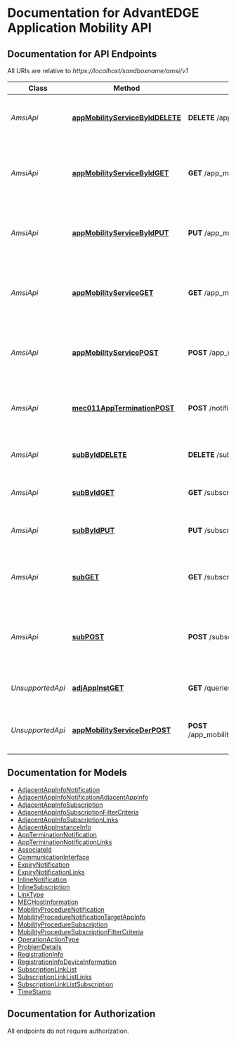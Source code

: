 # Documentation for AdvantEDGE Application Mobility API

<a name="documentation-for-api-endpoints"></a>
## Documentation for API Endpoints

All URIs are relative to *https://localhost/sandboxname/amsi/v1*

Class | Method | HTTP request | Description
------------ | ------------- | ------------- | -------------
*AmsiApi* | [**appMobilityServiceByIdDELETE**](Apis/AmsiApi.md#appmobilityservicebyiddelete) | **DELETE** /app_mobility_services/{appMobilityServiceId} |  deregister the individual application mobility service
*AmsiApi* | [**appMobilityServiceByIdGET**](Apis/AmsiApi.md#appmobilityservicebyidget) | **GET** /app_mobility_services/{appMobilityServiceId} | Retrieve information about this individual application mobility service
*AmsiApi* | [**appMobilityServiceByIdPUT**](Apis/AmsiApi.md#appmobilityservicebyidput) | **PUT** /app_mobility_services/{appMobilityServiceId} |  update the existing individual application mobility service
*AmsiApi* | [**appMobilityServiceGET**](Apis/AmsiApi.md#appmobilityserviceget) | **GET** /app_mobility_services |  Retrieve information about the registered application mobility service.
*AmsiApi* | [**appMobilityServicePOST**](Apis/AmsiApi.md#appmobilityservicepost) | **POST** /app_mobility_services | Create a new application mobility service for the service requester.
*AmsiApi* | [**mec011AppTerminationPOST**](Apis/AmsiApi.md#mec011appterminationpost) | **POST** /notifications/mec011/appTermination | MEC011 Application Termination notification for self termination
*AmsiApi* | [**subByIdDELETE**](Apis/AmsiApi.md#subbyiddelete) | **DELETE** /subscriptions/{subscriptionId} | cancel the existing individual subscription
*AmsiApi* | [**subByIdGET**](Apis/AmsiApi.md#subbyidget) | **GET** /subscriptions/{subscriptionId} | Retrieve information about this subscription.
*AmsiApi* | [**subByIdPUT**](Apis/AmsiApi.md#subbyidput) | **PUT** /subscriptions/{subscriptionId} | update the existing individual subscription.
*AmsiApi* | [**subGET**](Apis/AmsiApi.md#subget) | **GET** /subscriptions/ | Retrieve information about the subscriptions for this requestor.
*AmsiApi* | [**subPOST**](Apis/AmsiApi.md#subpost) | **POST** /subscriptions/ | Create a new subscription to Application Mobility Service notifications.
*UnsupportedApi* | [**adjAppInstGET**](Apis/UnsupportedApi.md#adjappinstget) | **GET** /queries/adjacent_app_instances | Retrieve information about this subscription.
*UnsupportedApi* | [**appMobilityServiceDerPOST**](Apis/UnsupportedApi.md#appmobilityservicederpost) | **POST** /app_mobility_services/{appMobilityServiceId}/deregister_task |  deregister the individual application mobility service


<a name="documentation-for-models"></a>
## Documentation for Models

 - [AdjacentAppInfoNotification](./Models/AdjacentAppInfoNotification.md)
 - [AdjacentAppInfoNotificationAdjacentAppInfo](./Models/AdjacentAppInfoNotificationAdjacentAppInfo.md)
 - [AdjacentAppInfoSubscription](./Models/AdjacentAppInfoSubscription.md)
 - [AdjacentAppInfoSubscriptionFilterCriteria](./Models/AdjacentAppInfoSubscriptionFilterCriteria.md)
 - [AdjacentAppInfoSubscriptionLinks](./Models/AdjacentAppInfoSubscriptionLinks.md)
 - [AdjacentAppInstanceInfo](./Models/AdjacentAppInstanceInfo.md)
 - [AppTerminationNotification](./Models/AppTerminationNotification.md)
 - [AppTerminationNotificationLinks](./Models/AppTerminationNotificationLinks.md)
 - [AssociateId](./Models/AssociateId.md)
 - [CommunicationInterface](./Models/CommunicationInterface.md)
 - [ExpiryNotification](./Models/ExpiryNotification.md)
 - [ExpiryNotificationLinks](./Models/ExpiryNotificationLinks.md)
 - [InlineNotification](./Models/InlineNotification.md)
 - [InlineSubscription](./Models/InlineSubscription.md)
 - [LinkType](./Models/LinkType.md)
 - [MECHostInformation](./Models/MECHostInformation.md)
 - [MobilityProcedureNotification](./Models/MobilityProcedureNotification.md)
 - [MobilityProcedureNotificationTargetAppInfo](./Models/MobilityProcedureNotificationTargetAppInfo.md)
 - [MobilityProcedureSubscription](./Models/MobilityProcedureSubscription.md)
 - [MobilityProcedureSubscriptionFilterCriteria](./Models/MobilityProcedureSubscriptionFilterCriteria.md)
 - [OperationActionType](./Models/OperationActionType.md)
 - [ProblemDetails](./Models/ProblemDetails.md)
 - [RegistrationInfo](./Models/RegistrationInfo.md)
 - [RegistrationInfoDeviceInformation](./Models/RegistrationInfoDeviceInformation.md)
 - [SubscriptionLinkList](./Models/SubscriptionLinkList.md)
 - [SubscriptionLinkListLinks](./Models/SubscriptionLinkListLinks.md)
 - [SubscriptionLinkListSubscription](./Models/SubscriptionLinkListSubscription.md)
 - [TimeStamp](./Models/TimeStamp.md)


<a name="documentation-for-authorization"></a>
## Documentation for Authorization

All endpoints do not require authorization.
